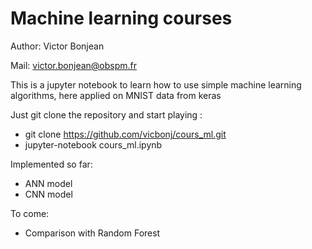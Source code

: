 # Machine learning courses

Author: Victor Bonjean

Mail: victor.bonjean@obspm.fr

This is a jupyter notebook to learn how to use simple machine learning algorithms, here applied on MNIST data from keras

Just git clone the repository and start playing :

- git clone https://github.com/vicbonj/cours_ml.git
- jupyter-notebook cours_ml.ipynb

Implemented so far:
- ANN model
- CNN model

To come:
- Comparison with Random Forest
